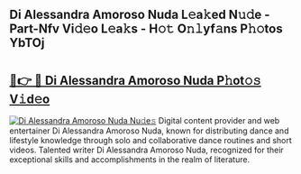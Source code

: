 ## Di Alessandra Amoroso Nuda L𝚎a𝚔ed N𝚞𝚍e - Part-Nfv Vi𝚍𝚎o L𝚎a𝚔s - H𝚘𝚝 O𝚗𝚕yf𝚊ns P𝚑𝚘tos YbTOj

# <h2><a href="http://kfa04ge.oniu.top/?m=Di+Alessandra+Amoroso+Nuda">🔗👉 🔴 Di Alessandra Amoroso Nuda P𝚑ot𝚘𝚜 V𝚒d𝚎o</a></h2>

[![Di Alessandra Amoroso Nuda Nu𝚍e𝚜](https://i.imgur.com/0qMVB7G.gif)](http://kfa04ge.oniu.top/?m=Di+Alessandra+Amoroso+Nuda)
Digital content provider and web entertainer Di Alessandra Amoroso Nuda, known for distributing dance and lifestyle knowledge through solo and collaborative dance routines and short videos. Talented writer Di Alessandra Amoroso Nuda, recognized for their exceptional skills and accomplishments in the realm of literature.  
